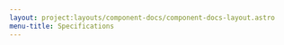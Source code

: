```yaml
---
layout: project:layouts/component-docs/component-docs-layout.astro
menu-title: Specifications
---
```

